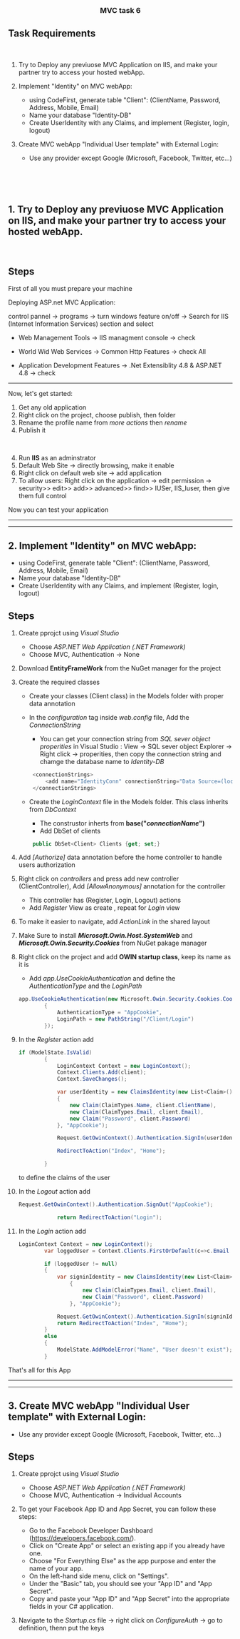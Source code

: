 

<!-- PROJECT LOGO -->
<br />
<div align="center">
  
  <h3 align="center">MVC task 6 </h3>

</div>

## Task Requirements
<br/>

1. Try to Deploy any previuose MVC Application on IIS, and make your partner try to access your hosted webApp.


2. Implement "Identity" on MVC webApp:
	- using CodeFirst, generate table "Client": 
		(ClientName, Password, Address, Mobile, Email)
	- Name your database "Identity-DB"
	- Create UserIdentity with any Claims, and implement (Register, login, logout) 


3. Create MVC webApp "Individual User template" with External Login:
	- Use any provider except Google (Microsoft, Facebook, Twitter, etc...)


<br/>
<br/>
<br/>

## 1. Try to Deploy any previuose MVC Application on IIS, and make your partner try to access your hosted webApp.
<br/>

## Steps
First of all you must prepare your machine

Deploying ASP.net MVC Application: 

control pannel -> programs -> turn windows feature on/off -> Search for IIS (Internet Information Services) section and select 

- Web Management Tools -> 
	IIS managment console -> check

- World Wid Web Services -> 
	Common Http Features -> check All

- Application Development Features -> 
	.Net Extensiblity 4.8 & ASP.NET 4.8 -> check

-------------------------------------
Now, let's get started:

1. Get any old application
2. Right click on the project, choose publish, then folder
3. Rename the profile name from *more actions* then *rename*
4. Publish it

<br>

4. Run <b>IIS</b> as an adminstrator 
5. Default Web Site -> directly browsing, make it enable
6. Right click on default web site -> add application
7. To allow users: Right click on the application -> edit permission -> security>> edit>> add>> advanced>> find>> IUSer, IIS_Iuser, then give them full control

Now you can test your application

-------------------------------------
-------------------------------------

## 2. Implement "Identity" on MVC webApp:

- using CodeFirst, generate table "Client": 
    (ClientName, Password, Address, Mobile, Email)
- Name your database "Identity-DB"
- Create UserIdentity with any Claims, and implement (Register, login, logout) 


## Steps

1. Create pprojct using *Visual Studio*
    - Choose *ASP.NET Web Application (.NET Framework)*
    - Choose MVC, Authentication -> None

2. Download **EntityFrameWork** from the NuGet manager for the project
3. Create the required classes
    -  Create your classes (Client class) in the Models folder with proper data annotation
    - In the *configuration* tag inside *web.config* file, Add the *ConnectionString* 
        - You can get your connection string from *SQL sever object properities* in Visual Studio
       : View ->  SQL sever object Explorer -> Right click -> properities, then copy the connection string and chamge the database name to *Identity-DB*

       ```C#
        <connectionStrings>
            <add name="IdentityConn" connectionString="Data Source=(localdb)\ProjectModels;Initial Catalog=Identity-DB;Integrated Security=True;Connect Timeout=30;Encrypt=False;TrustServerCertificate=False;ApplicationIntent=ReadWrite;MultiSubnetFailover=False" providerName="System.Data.SqlClient"/>
        </connectionStrings>
       ```
    - Create the *LoginContext* file in the Models folder. This class inherits from *DbContext*
       - The construstor inherts from **base("*connectionName*")**
       - Add DbSet of clients
       ```C#
        public DbSet<Client> Clients {get; set;}
       ```
4. Add *[Authorize]* data annotation before the home controller to handle users authorization
5. Right click on *controllers* and press add new controller (ClientController), Add *[AllowAnonymous]* annotation for the controller  
    - This controller has (Register, Login, Logout) actions
    - Add *Register* View as create , repeat for *Login* view

6. To make it easier to navigate, add *ActionLink* in the shared layout 

7. Make Sure to install ***Microsoft.Owin.Host.SystemWeb*** and ***Microsoft.Owin.Security.Cookies*** from NuGet pakage manager

8. Right click on the project and add **OWIN startup class**, keep its name as it is
    - Add *app.UseCookieAuthentication* and define the *AuthenticationType* and the *LoginPath*
    ```C#
    app.UseCookieAuthentication(new Microsoft.Owin.Security.Cookies.CookieAuthenticationOptions()
            {
                AuthenticationType = "AppCookie",
                LoginPath = new PathString("/Client/Login")
            });
    ```
9. In the *Register* action add
    ```C#
    if (ModelState.IsValid)
            {
                LoginContext Context = new LoginContext();
                Context.Clients.Add(client);
                Context.SaveChanges();

                var userIdentity = new ClaimsIdentity(new List<Claim>()
                {
                    new Claim(ClaimTypes.Name, client.ClientName),
                    new Claim(ClaimTypes.Email, client.Email),
                    new Claim("Password", client.Password)
                }, "AppCookie");

                Request.GetOwinContext().Authentication.SignIn(userIdentity);

                RedirectToAction("Index", "Home");

            }
    ```
    to define the claims of the user

10. In the *Logout* action add
    ```C#
    Request.GetOwinContext().Authentication.SignOut("AppCookie");

                return RedirectToAction("Login");
    ```

11. In the *Login* action add
    ```C#
    LoginContext Context = new LoginContext();
            var loggedUser = Context.Clients.FirstOrDefault(c=>c.Email == client.Email && c.Password == client.Password);

            if (loggedUser != null)
            {
                var signinIdentity = new ClaimsIdentity(new List<Claim>()
                    {
                        new Claim(ClaimTypes.Email, client.Email),
                        new Claim("Password", client.Password)
                    }, "AppCookie");

                Request.GetOwinContext().Authentication.SignIn(signinIdentity);
                return RedirectToAction("Index", "Home");
            }
            else
            {
                ModelState.AddModelError("Name", "User doesn't exist");
            }

    ```

That's all for this App


-------------------------------------
-------------------------------------
## 3. Create MVC webApp "Individual User template" with External Login:
- Use any provider except Google (Microsoft, Facebook, Twitter, etc...)

## Steps

1. Create pprojct using *Visual Studio*
    - Choose *ASP.NET Web Application (.NET Framework)*
    - Choose MVC, Authentication -> Individual Accounts
2. To get your Facebook App ID and App Secret, you can follow these steps:

    - Go to the Facebook Developer Dashboard (https://developers.facebook.com/).
    - Click on "Create App" or select an existing app if you already have one.
    - Choose "For Everything Else" as the app purpose and enter the name of your app.
    - On the left-hand side menu, click on "Settings".
    - Under the "Basic" tab, you should see your "App ID" and "App Secret".
    - Copy and paste your "App ID" and "App Secret" into the appropriate fields in your C# application.
3. Navigate to the *Startup.cs* file -> right click on *ConfigureAuth* -> go to definition, thenn put the keys

